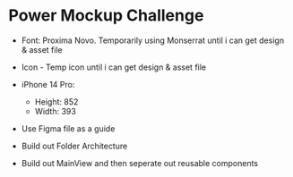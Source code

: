 #  Power Mockup Challenge

- Font: Proxima Novo. Temporarily using Monserrat until i can get design & asset file
- Icon - Temp icon until i can get design & asset file
- iPhone 14 Pro:
    - Height: 852
    - Width: 393
    
- Use Figma file as a guide
- Build out Folder Architecture

- Build out MainView and then seperate out reusable components
